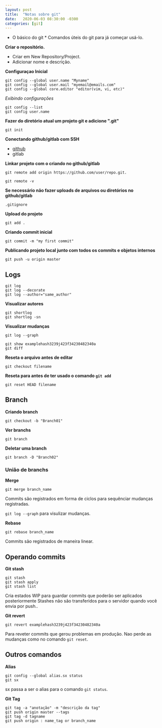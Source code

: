 ```yaml
---
layout: post
title:  "Notas sobre git"
date:   2020-06-03 08:30:00 -0300
categories: [git]
---
```


* O básico do git *
Comandos úteis do git para já começar usá-lo.

**Criar o repositório.** 
- Criar em New Repository/Project. 
- Adicionar nome e descrição.

**Configuraçao Inicial**
```
git config --global user.name "Myname"
git config --global user.mail "myemail@emails.com"
git config --global core.editor "editor(vim, vi, etc)"
```

_Exibindo configurações_
```
git config --list
git config user.name
```

**Fazer do diretório atual um projeto git e adicione ".git"**
 ```
 git init
 ```

**Conectando github/gitlab com SSH**
- [github](https://help.github.com/pt/github/authenticating-to-github/connecting-to-github-with-ssh)
- gitlab

**Linkar projeto com o criando no github/gitlab** 
```
git remote add origin https://github.com/user/repo.git.
```
```
git remote -v
```

**Se necessário não fazer uploads de arquivos ou diretórios no github/gitlab**
```
.gitignore 
```

**Upload do projeto**
```
git add .
```

**Criando commit inicial** 
```
git commit -m "my first commit"
``` 
**Publicando projeto local junto com todos os commits e objetos internos**
```
git push -u origin master
```

## Logs
```
git log
git log --decorate
git log --author="same_author"
```

**Visualizar autores**
```
git shortlog
git shortlog -sn
```
**Visualizar mudanças**
```
git log --graph
```

```
git show examplehash3239j423f34230482340a
git diff
```
**Reseta o arquivo antes de editar**
```
git checkout filename
```
**Reseta para antes de ter usado o comando `git add`**
```
git reset HEAD filename
```

## Branch

**Criando branch**
```
git checkout -b "Branch01"
```

**Ver branchs**
```
git branch
```

**Deletar uma branch**
```
git branch -D "Branch02"
```

### União de branchs
**Merge**
```
git merge branch_name
```
Commits são registrados em forma de ciclos para sequênciar mudanças registradas.

`git log --graph` para visulizar mudanças.

**Rebase**
```
git rebase branch_name
```
Commits são registrados de maneira linear.


## Operando commits

**Git stash**
```
git stash
git stash apply
git stash list
```
Cria estados WIP para guardar commits que poderão ser aplicados posteriormente
Stashes não são transferidos para o servidor quando você envia por push..

**Git revert**
```
git revert examplehash3239j423f34230482340a
```
Para reveter commits que gerou problemas em produção. Nao perde as mudanças como no comando `git reset`.


## Outros comandos
**Alias**
```
git config --global alias.sx status
git sx
```
sx passa a ser o alias para o comando `git status`.

**Git Tag**
```
git tag -a "anotação" -m "descrição da tag"
git push origin master --tags
git tag -d tagname
git push origin : name_tag or branch_name
```
